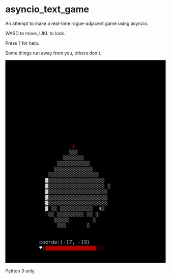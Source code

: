 # asyncio_text_game
An attempt to make a real-time rogue-adjacent game using asyncio.

WASD to move, IJKL to look.

Press ? for help.

Some things run away from you, others don't.

![](circle_of_darkness.gif)

Python 3 only.
